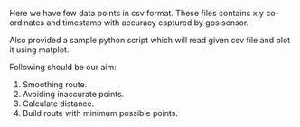 Here we have few data points in csv format.
These files contains x,y co-ordinates and timestamp with accuracy captured
by gps sensor.

Also provided a sample python script which will read given csv file
and plot it using matplot.

Following should be our aim:<br>
1) Smoothing route.<br>
2) Avoiding inaccurate points.<br>
3) Calculate distance.<br>
4) Build route with minimum possible points.<br>



